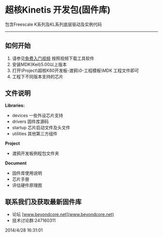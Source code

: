 # 超核Kinetis 开发包(固件库)

包含Freescale K系列及KL系列底层驱动及实例代码

----------

## 如何开始
1. 请参见[免费入门视频](http://www.moore8.com/courses/87) 按照视频下载工具软件
2. 安装MDK(Keil)5.00以上版本
3. 打开\Project\超核K60开发板-渡鸦\0-工程模板\MDK 工程文件即可
4. 工程下不同版本支持的芯片

## 文件说明
**Libraries:**

* devices 一些外设芯片支持
* drivers 固件库源码 
* startup 芯片启动文件及头文件
* utilities 其他第三方组件

**Project**

* 渡鸦开发板例程包文件夹

**Document**

* 固件库使用说明
* 芯片手册
* 评估硬件原理图


## 联系我们及获取最新固件库
 - 论坛 [www.beyondcore.net](www.beyondcore.net)
 - 技术讨论群:247160311


2014/4/28 16:31:01